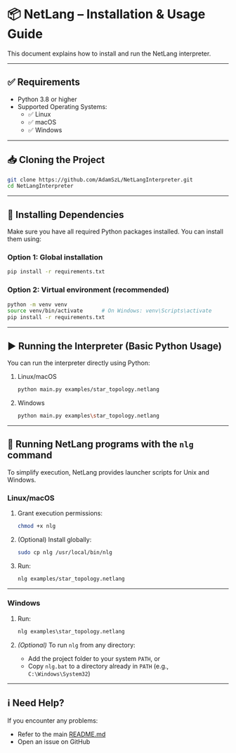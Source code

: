 # 📦 NetLang – Installation & Usage Guide

This document explains how to install and run the NetLang interpreter.

---

## ✅ Requirements

- Python 3.8 or higher
- Supported Operating Systems:
  - ✅ Linux
  - ✅ macOS
  - ✅ Windows

---

## 📥 Cloning the Project

```bash
git clone https://github.com/AdamSzL/NetLangInterpreter.git
cd NetLangInterpreter
```

---

## 🧪 Installing Dependencies

Make sure you have all required Python packages installed. You can install them using:

### Option 1: Global installation

```bash
pip install -r requirements.txt
```

### Option 2: Virtual environment (recommended)

```bash
python -m venv venv
source venv/bin/activate      # On Windows: venv\Scripts\activate
pip install -r requirements.txt
```

---

## ▶️ Running the Interpreter (Basic Python Usage)

You can run the interpreter directly using Python:

1. Linux/macOS

    ```bash
    python main.py examples/star_topology.netlang
    ```
   
2. Windows

    ```bash
    python main.py examples\star_topology.netlang
    ```

---

## 🚀 Running NetLang programs with the `nlg` command

To simplify execution, NetLang provides launcher scripts for Unix and Windows.

### Linux/macOS

1. Grant execution permissions:

   ```bash
   chmod +x nlg
   ```

2. (Optional) Install globally:

   ```bash
   sudo cp nlg /usr/local/bin/nlg
   ```

3. Run:

   ```bash
   nlg examples/star_topology.netlang
   ```

---

### Windows

1. Run:

   ```cmd
   nlg examples\star_topology.netlang
   ```

2. *(Optional)* To run `nlg` from any directory:
   - Add the project folder to your system `PATH`, or
   - Copy `nlg.bat` to a directory already in `PATH` (e.g., `C:\Windows\System32`)

---

## ℹ️ Need Help?

If you encounter any problems:
- Refer to the main [README.md](../README.md)
- Open an issue on GitHub